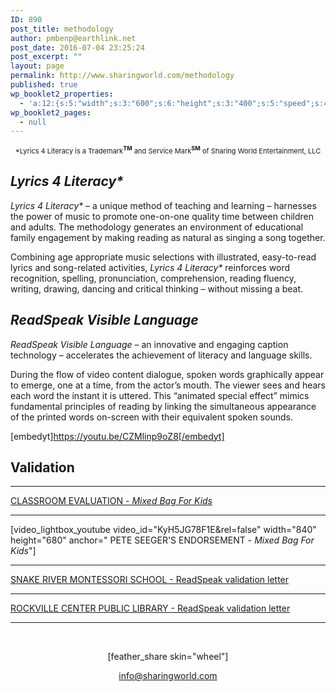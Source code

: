 ```yaml
---
ID: 890
post_title: methodology
author: pmbenp@earthlink.net
post_date: 2016-07-04 23:25:24
post_excerpt: ""
layout: page
permalink: http://www.sharingworld.com/methodology
published: true
wp_booklet2_properties:
  - 'a:12:{s:5:"width";s:3:"600";s:6:"height";s:3:"400";s:5:"speed";s:4:"1000";s:5:"delay";s:4:"5000";s:9:"direction";s:3:"LTR";s:14:"arrows_enabled";b:0;s:20:"page_numbers_enabled";b:1;s:14:"cover_behavior";s:4:"open";s:7:"padding";s:2:"10";s:18:"thumbnails_enabled";b:0;s:13:"popup_enabled";s:0:"";s:5:"theme";s:7:"default";}'
wp_booklet2_pages:
  - null
---
```

<p style="text-align: center;"><span style="font-size: 11px;">*Lyrics 4 Literacy is a Trademark<span style="font-weight: bold;"><sup>TM</sup></span> and Service Mark<span style="font-weight: bold;"><sup>SM</sup></span> of Sharing World Entertainment, LLC</span></p>

<h2><em>Lyrics 4 Literacy*</em></h2>
<em>Lyrics 4 Literacy* </em>– a unique method of teaching and learning – harnesses the power of music to promote one-on-one quality time between children and adults. The methodology generates an environment of educational family engagement by making reading as natural as singing a song together.

Combining age appropriate music selections with illustrated, easy-to-read lyrics and song-related activities, <em>Lyrics 4 Literacy*</em> reinforces word recognition, spelling, pronunciation, comprehension, reading fluency, writing, drawing, dancing and critical thinking – without missing a beat.
<h2><em>ReadSpeak Visible Language</em></h2>
<em>ReadSpeak Visible Language</em> – an innovative and engaging caption technology – accelerates the achievement of literacy and language skills.

During the flow of video content dialogue, spoken words graphically appear to emerge, one at a time, from the actor’s mouth. The viewer sees and hears each word the instant it is uttered. This “animated special effect” mimics fundamental principles of reading by linking the simultaneous appearance of the printed words on-screen with their equivalent spoken sounds.

[embedyt]https://youtu.be/CZMlinp9oZ8[/embedyt]
<h2>Validation</h2>

<hr />
<p style="text-align: left;"><a href="http://www.sharingworld.com/wp-content/uploads/2016/03/Classroom-Evaluation.pdf" rel="">CLASSROOM EVALUATION - <em>Mixed Bag For Kids</em></a></p>


<hr />
<p style="text-align: left;">[video_lightbox_youtube video_id="KyH5JG78F1E&amp;rel=false" width="840" height="680" anchor=" PETE SEEGER'S ENDORSEMENT - <em>Mixed Bag For Kids</em>"]</p>


<hr />
<p style="text-align: left;"><a href="http://www.sharingworld.com/wp-content/uploads/2016/02/validation_snake_river.pdf" target="_blank">SNAKE RIVER MONTESSORI SCHOOL - ReadSpeak validation letter</a></p>


<hr />
<p style="text-align: left;"><a href="http://www.sharingworld.com/wp-content/uploads/2016/03/RockvilleCenterPL.pdf" rel="">ROCKVILLE CENTER PUBLIC LIBRARY - ReadSpeak validation letter </a></p>


<hr />

&nbsp;
<p style="text-align: center;">[feather_share skin="wheel"]</p>
<p style="text-align: center;"><a href="mailto:info@sharingworld.com">info@sharingworld.com</a></p>